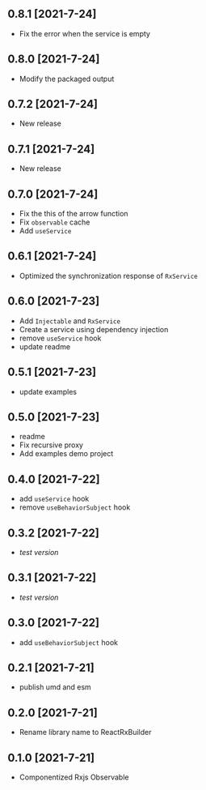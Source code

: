 ## 0.8.1 [2021-7-24]

- Fix the error when the service is empty

## 0.8.0 [2021-7-24]

- Modify the packaged output


## 0.7.2 [2021-7-24]

- New release

## 0.7.1 [2021-7-24]

- New release

## 0.7.0 [2021-7-24]

- Fix the this of the arrow function
- Fix `observable` cache
- Add `useService`

## 0.6.1 [2021-7-24]

- Optimized the synchronization response of `RxService`

## 0.6.0 [2021-7-23]

- Add `Injectable` and `RxService`  
- Create a service using dependency injection
- remove `useService` hook
- update readme

## 0.5.1 [2021-7-23]

- update examples

## 0.5.0 [2021-7-23]

- readme
- Fix recursive proxy
- Add examples demo project

## 0.4.0 [2021-7-22]

- add `useService` hook
- remove `useBehaviorSubject` hook

## 0.3.2 [2021-7-22]

- *test version*

## 0.3.1 [2021-7-22]

- *test version*

## 0.3.0 [2021-7-22]

- add `useBehaviorSubject` hook

## 0.2.1 [2021-7-21]

- publish umd and esm

## 0.2.0 [2021-7-21]

- Rename library name to ReactRxBuilder

## 0.1.0 [2021-7-21]

- Componentized Rxjs Observable